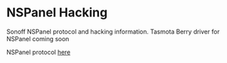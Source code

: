 # NSPanel Hacking
Sonoff NSPanel protocol and hacking information. Tasmota Berry driver for NSPanel coming soon

NSPanel protocol [here](protocol.md)
